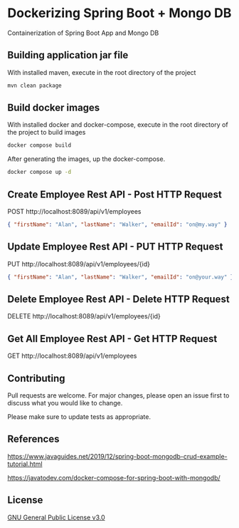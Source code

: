 # Dockerizing Spring Boot + Mongo DB

Containerization of Spring Boot App and Mongo DB

## Building application jar file

With installed maven, execute in the root directory of the project

```bash
mvn clean package
```

## Build docker images

With installed docker and docker-compose, execute in the root directory of the project to build images

```bash
docker compose build
```
After generating the images, up the docker-compose.
```bash
docker compose up -d
```

## Create Employee Rest API - Post HTTP Request 
POST http://localhost:8089/api/v1/employees
```json
{ "firstName": "Alan", "lastName": "Walker", "emailId": "on@my.way" }
```

## Update Employee Rest API - PUT HTTP Request 
PUT http://localhost:8089/api/v1/employees/{id} 
```json
{ "firstName": "Alan", "lastName": "Walker", "emailId": "on@your.way" }
```

## Delete Employee Rest API - Delete HTTP Request 
DELETE http://localhost:8089/api/v1/employees/{id}

## Get All Employee Rest API - Get HTTP Request 
GET http://localhost:8089/api/v1/employees


## Contributing
Pull requests are welcome. For major changes, please open an issue first to discuss what you would like to change.

Please make sure to update tests as appropriate.

## References
https://www.javaguides.net/2019/12/spring-boot-mongodb-crud-example-tutorial.html

https://javatodev.com/docker-compose-for-spring-boot-with-mongodb/

## License
[GNU General Public License v3.0](https://github.com/raphaelzana/mongodb/blob/main/LICENSE)